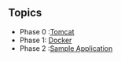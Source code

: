 ## Topics
* Phase 0 :[Tomcat](https://github.com/Sruthi-22012002/DevOps-Azure/tree/main/Tomcat)
* Phase 1: [Docker](https://github.com/Sruthi-22012002/DevOps-Azure/tree/main/Docker)
* Phase 2 :[Sample Application](https://github.com/Sruthi-22012002/DevOps-Azure/tree/main/3-tier-application)
